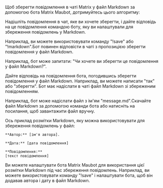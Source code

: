 Щоб зберегти повідомлення в чаті Matrix у файл Markdown за допомогою бота Matrix Maubot, дотримуйтесь цього алгоритму:

Надішліть повідомлення в чат, яке ви хочете зберегти, і дайте відповідь на це повідомлення командою боту, яку ви налаштували для збереження повідомлень у Markdown.

Наприклад, ви можете використовувати команду "!save" або "!markdown".Бот повинен відповісти в чаті з пропозицією зберегти повідомлення у файл Markdown.

Наприклад, бот може запитати: "Чи хочете ви зберегти це повідомлення у файл Markdown?".

Дайте відповідь на повідомлення бота, погодившись зберегти повідомлення у файл Markdown. Наприклад, ви можете написати "так" або "зберегти". Бот має надіслати в чаті файл Markdown зі збереженим повідомленням.

Наприклад, бот може надіслати файл з ім'ям "message.md".Скачайте файл Markdown за допомогою команди бота або натисніть на посилання, щоб завантажити файл вручну.

Ось приклад розмітки Markdown, яку можна використовувати для збереження повідомлень у файл:

```
**Автор:** [ім'я автора].

**Дата:** [дата повідомлення]

**Повідомлення:**
[текст повідомлення]

```

Ви можете налаштувати бота Matrix Maubot для використання цієї розмітки Markdown під час збереження повідомлень. Наприклад, ви можете використовувати команду "!save" і налаштувати бота, щоб він додавав автора і дату в файл Markdown.
